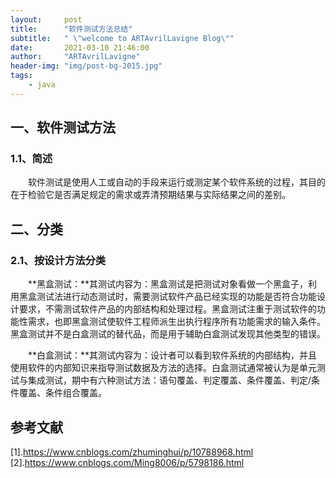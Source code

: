 ```yaml
---
layout:     post
title:      "软件测试方法总结"
subtitle:   " \"welcome to ARTAvrilLavigne Blog\""
date:       2021-03-10 21:46:00
author:     "ARTAvrilLavigne"
header-img: "img/post-bg-2015.jpg"
tags:
    - java
---
```

## 一、软件测试方法<br>

### 1.1、简述<br>

　　软件测试是使用人工或自动的手段来运行或测定某个软件系统的过程，其目的在于检验它是否满足规定的需求或弄清预期结果与实际结果之间的差别。<br>

## 二、分类<br>

### 2.1、按设计方法分类<br>

　　**黑盒测试：**其测试内容为：黑盒测试是把测试对象看做一个黑盒子，利用黑盒测试法进行动态测试时，需要测试软件产品已经实现的功能是否符合功能设计要求，不需测试软件产品的内部结构和处理过程。黑盒测试注重于测试软件的功能性需求，也即黑盒测试使软件工程师派生出执行程序所有功能需求的输入条件。黑盒测试并不是白盒测试的替代品，而是用于辅助白盒测试发现其他类型的错误。<br>  

　　**白盒测试：**其测试内容为：设计者可以看到软件系统的内部结构，并且使用软件的内部知识来指导测试数据及方法的选择。白盒测试通常被认为是单元测试与集成测试，期中有六种测试方法：语句覆盖、判定覆盖、条件覆盖、判定/条件覆盖、条件组合覆盖。<br>


## 参考文献<br>

[1].https://www.cnblogs.com/zhuminghui/p/10788968.html<br>
[2].https://www.cnblogs.com/Ming8006/p/5798186.html<br>
